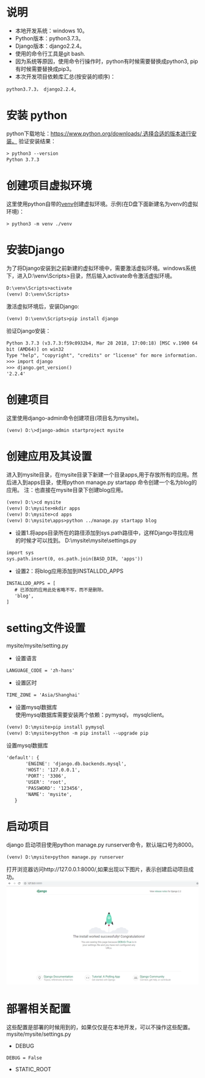 # 说明
  - 本地开发系统：windows 10。
  - Python版本：python3.7.3。
  - Django版本：django2.2.4。
  - 使用的命令行工具是git bash.
  - 因为系统等原因，使用命令行操作时，python有时候需要替换成python3, pip有时候需要替换成pip3。
  - 本次开发项目依赖库汇总(按安装的顺序)：
  ``` 
  python3.7.3， django2.2.4, 
  ```
# 安装 python
python下载地址：https://www.python.org/downloads/,选择合适的版本进行安装。
验证安装结果：
```
> python3 --version
Python 3.7.3
```
# 创建项目虚拟环境
这里使用python自带的[venv](https://docs.python.org/3/library/venv.html)创建虚拟环境。示例(在D盘下面新建名为venv的虚拟环境)：
```
> python3 -m venv ./venv
```
# 安装Django
为了将Django安装到之前新建的虚拟环境中，需要激活虚拟环境。windows系统下，进入D:\venv\Scripts>目录，然后输入activate命令激活虚拟环境。
```
D:\venv\Scripts>activate  
(venv) D:\venv\Scripts>  
```
激活虚拟环境后，安装Django:
```
(venv) D:\venv\Scripts>pip install django
```
验证Django安装：
```(venv) D:\venv\Scripts>python3
Python 3.7.3 (v3.7.3:f59c0932b4, Mar 28 2018, 17:00:18) [MSC v.1900 64 bit (AMD64)] on win32
Type "help", "copyright", "credits" or "license" for more information.
>>> import django
>>> django.get_version()
'2.2.4'
```
# 创建项目
这里使用django-admin命令创建项目(项目名为mysite)。
```
(venv) D:\>django-admin startproject mysite
```
# 创建应用及其设置
进入到mysite目录，在mysite目录下新建一个目录apps,用于存放所有的应用。然后进入到apps目录，使用python manage.py startapp 命令创建一个名为blog的应用。
注：也直接在mysite目录下创建blog应用。
```
(venv) D:\>cd mysite
(venv) D:\mysite>mkdir apps
(venv) D:\mysite>cd apps
(venv) D:\mysite\apps>python ../manage.py startapp blog
```
 - 设置1.将apps目录所在的路径添加到sys.path路径中，这样Django寻找应用的时候才可以找到。
 D:\mysite\mysite\settings.py
 ```
import sys
sys.path.insert(0, os.path.join(BASD_DIR, 'apps'))
 ```
 - 设置2：将blog应用添加到INSTALLDD_APPS
 ```
INSTALLDD_APPS = [
    # 已添加的应用此处省略不写，而不是删除。
    'blog',
]
```

# setting文件设置
mysite/mysite/setting.py
- 设置语言
```
LANGUAGE_CODE = 'zh-hans'
```
- 设置区时
```
TIME_ZONE = 'Asia/Shanghai'
 ```
  - 设置mysql数据库 <br/>
  使用mysql数据库需要安装两个依赖：pymysql， mysqlclient。
 ``` 
 (venv) D:\mysite>pip install pymysql
 (venv) D:\mysite>python -m pip install --upgrade pip
 ```
   设置mysql数据库
 ``` 
 'default': {
        'ENGINE': 'django.db.backends.mysql',
        'HOST': '127.0.0.1',
        'PORT': '3306',
        'USER': 'root',
        'PASSWORD': '123456',
        'NAME': 'mysite',
    }
 ```
 # 启动项目
 django 启动项目使用python manage.py runserver命令，默认端口号为8000。
 ``` 
 (venv) D:\mysite>python manage.py runserver
 ```
 打开浏览器访问http://127.0.0.1:8000/,如果出现以下图片，表示创建启动项目成功。
 ![](images/01_01_Django启动成功截图.png)
 
 # 部署相关配置
 这些配置是部署的时候用到的，如果仅仅是在本地开发，可以不操作这些配置。
 <br/>mysite/mysite/settings.py
 - DEBUG
 ```
DEBUG = False
```
- STATIC_ROOT
``` 

```
 


